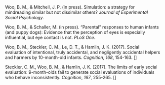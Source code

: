 <script src="https://unpkg.com/ionicons@4.5.5/dist/ionicons.js"></script>

<!--## 2017-->
Woo, B. M., & Mitchell, J. P. (in press). Simulation: a strategy for mindreading similar but not dissimilar others? *Journal of Experimental Social Psychology*.

Woo, B. M., & Schaller, M. (in press). “Parental” responses to human infants (and  puppy dogs): Evidence that the perception of eyes is especially  influential, but eye contact is not. *PLoS One*.

Woo, B. M., Steckler, C. M., Le, D. T., & Hamlin, J. K. (2017). Social evaluation of intentional, truly accidental, and negligently accidental helpers and harmers by 10-month-old infants. *Cognition*, *168*, 154-163. [<a style="font-size:15px" href="https://scholar.harvard.edu/files/brandonmatthewwoo/files/woostecklerlehamlin2017.pdf" target="_blank"><ion-icon name="document"></ion-icon></a>]

Steckler, C. M., Woo, B. M., & Hamlin, J. K. (2017). The limits of early social evaluation: 9-month-olds fail to generate social evaluations of individuals who behave inconsistently. *Cognition*, *167*, 255-265. [<a style="font-size:15px" href="https://scholar.harvard.edu/files/brandonmatthewwoo/files/stecklerwoohamlin2017.pdf" target="_blank"><ion-icon name="document"></ion-icon></a>]


